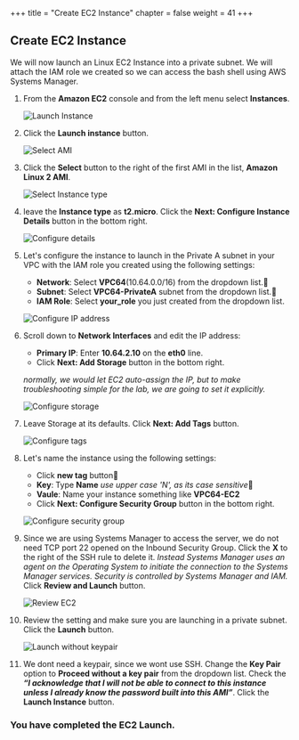 +++
title = "Create EC2 Instance"
chapter = false
weight = 41
+++

## Create EC2 Instance
We will now launch an Linux EC2 Instance into a private subnet. We will attach the IAM role we created so we can access the bash shell using AWS Systems Manager.


1. From the **Amazon EC2** console and from the left menu select **Instances**.

    ![Launch Instance](/images/ec2-launchinstance.png)

1. Click the **Launch instance** button.

    ![Select AMI](/images/ec2-selectami.png)
1. Click the **Select** button to the right of the first AMI in the list, **Amazon Linux 2 AMI**.

    ![Select Instance type](/images/ec2-instancetype.png)
1. leave the **Instance type** as **t2.micro**. Click the **Next: Configure Instance Details** button in the bottom right.


    ![Configure details](/images/ec2-details.png)
1. Let's configure the instance to launch in the Private A subnet in your VPC with the IAM role you created using the following settings:
    - **Network**: Select **VPC64**(10.64.0.0/16) from the dropdown list.
    - **Subnet**: Select **VPC64-PrivateA** subnet from the dropdown list.
    - **IAM Role**: Select **your_role** you just created from the dropdown list.

    ![Configure IP address](/images/ec2-ip.png)
1. Scroll down to **Network Interfaces** and edit the IP address:
    - **Primary IP**: Enter **10.64.2.10** on the **eth0** line.
    - Click **Next: Add Storage** button in the bottom right.
    
    _normally, we would let EC2 auto-assign the IP, but to make troubleshooting simple for the lab, we are going to set it explicitly._

    ![Configure storage](/images/ec2-storage.png)
1. Leave Storage at its defaults. Click **Next: Add Tags** button.
 
    ![Configure tags](/images/ec2-tags.png)
1. Let's name the instance using the following settings:
    - Click **new tag** button
    - **Key**: Type **Name** _use upper case 'N', as its case sensitive_
    - **Vaule**: Name your instance something like **VPC64-EC2**
    - Click **Next: Configure Security Group** button in the bottom right.

    ![Configure security group](/images/ec2-securitygroup.png)
1. Since we are using Systems Manager to access the server, we do not need TCP port 22 opened on the  Inbound Security Group.
Click the **X** to the right of the SSH rule to delete it.
_Instead Systems Manager uses an agent on the Operating System to initiate the connection to the Systems Manager services. Security is controlled by Systems Manager and IAM._ Click **Review and Launch** button.

    ![Review EC2](/images/ec2-review.png)
1. Review the setting and make sure you are launching in a private subnet. Click the **Launch** button.

    ![Launch without keypair](/images/ec2-keypair.png)
1. We dont need a keypair, since we wont use SSH. Change the **Key Pair** option to **Proceed without a key pair** from the dropdown list.
Check the **_“I acknowledge that I will not be able to connect to this instance unless I already know the password built into this AMI”_**. Click the **Launch Instance** button.


### You have completed the EC2 Launch. ###
